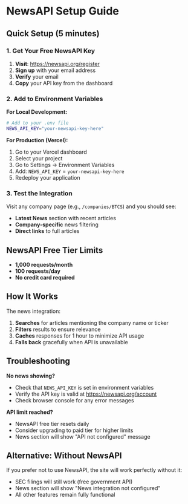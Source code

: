 # NewsAPI Setup Guide

## Quick Setup (5 minutes)

### 1. Get Your Free NewsAPI Key

1. **Visit**: https://newsapi.org/register
2. **Sign up** with your email address
3. **Verify** your email
4. **Copy** your API key from the dashboard

### 2. Add to Environment Variables

**For Local Development:**
```bash
# Add to your .env file
NEWS_API_KEY="your-newsapi-key-here"
```

**For Production (Vercel):**
1. Go to your Vercel dashboard
2. Select your project
3. Go to Settings → Environment Variables
4. Add: `NEWS_API_KEY` = `your-newsapi-key-here`
5. Redeploy your application

### 3. Test the Integration

Visit any company page (e.g., `/companies/BTCS`) and you should see:
- **Latest News** section with recent articles
- **Company-specific** news filtering
- **Direct links** to full articles

## NewsAPI Free Tier Limits

- **1,000 requests/month**
- **100 requests/day**
- **No credit card required**

## How It Works

The news integration:
1. **Searches** for articles mentioning the company name or ticker
2. **Filters** results to ensure relevance
3. **Caches** responses for 1 hour to minimize API usage
4. **Falls back** gracefully when API is unavailable

## Troubleshooting

**No news showing?**
- Check that `NEWS_API_KEY` is set in environment variables
- Verify the API key is valid at https://newsapi.org/account
- Check browser console for any error messages

**API limit reached?**
- NewsAPI free tier resets daily
- Consider upgrading to paid tier for higher limits
- News section will show "API not configured" message

## Alternative: Without NewsAPI

If you prefer not to use NewsAPI, the site will work perfectly without it:
- SEC filings will still work (free government API)
- News section will show "News integration not configured"
- All other features remain fully functional
